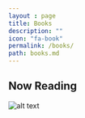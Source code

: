 ```yaml
---
layout : page
title: Books
description: ""
icon: "fa-book"
permalink: /books/
path: books.md
---
```

## Now Reading

![alt text](https://images-na.ssl-images-amazon.com/images/I/51M-tW14QgL._SX387_BO1,204,203,200_.jpg "Tools of Titans: The Tactics, Routines, and Habits of Billionaires, Icons, and World-Class Performers")